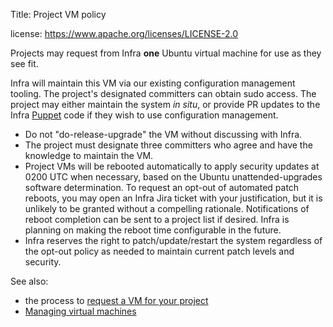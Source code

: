 Title: Project VM policy

license: https://www.apache.org/licenses/LICENSE-2.0

Projects may request from Infra **one** Ubuntu virtual machine for use as they see fit.

Infra will maintain this VM via our existing configuration management tooling. The project's designated committers can obtain sudo access. The project may either maintain the system _in situ_, or provide PR updates to the Infra <a href="https://cwiki.apache.org/confluence/display/INFRA/Puppet+Documentation" target="_blank">Puppet</a> code if they wish to use configuration management.

- Do not "do-release-upgrade" the VM without discussing with Infra.
- The project must designate three committers who agree and have the knowledge to maintain the VM.
- Project VMs will be rebooted automatically to apply security updates at 0200 UTC when necessary, based on the Ubuntu unattended-upgrades software determination. To request an opt-out of automated patch reboots, you may open an Infra Jira ticket with your justification, but it is unlikely to be granted without a compelling rationale. Notifications of reboot completion can be sent to a project list if desired. Infra is planning on making the reboot time configurable in the future.
- Infra reserves the right to patch/update/restart the system regardless of the opt-out policy as needed to maintain current patch levels and security.

See also:

  - the process to [request a VM for your project](vm-for-project.html)
  - [Managing virtual machines](vm-management.html)
